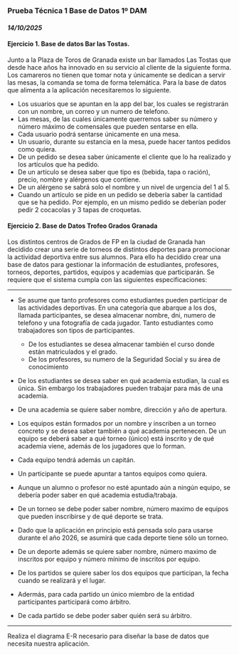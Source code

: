 ### Prueba Técnica 1 Base de Datos 1º DAM

#### *14/10/2025*

#### Ejercicio 1. Base de datos Bar las Tostas.

Junto a la Plaza de Toros de Granada existe un bar llamados Las Tostas que desde hace años ha innovado en su servicio al cliente de la siguiente forma. Los camareros no tienen que tomar nota y únicamente se dedican a servir las mesas, la comanda se toma de forma telemática. Para la base de datos que alimenta a la aplicación necesitaremos lo siguiente.

- Los usuarios que se apuntan en la app del bar, los cuales se registrarán con un nombre, un correo y un numero de telefono.
- Las mesas, de las cuales únicamente querremos saber su número y número máximo de comensales que pueden sentarse en ella.
- Cada usuario podrá sentarse únicamente en una mesa.
- Un usuario, durante su estancia en la mesa, puede hacer tantos pedidos como quiera.
- De un pedido se desea saber únicamente el cliente que lo ha realizado y los artículos que ha pedido.
- De un artículo se desea saber que tipo es (bebida, tapa o ración), precio, nombre y alérgenos que contiene.
- De un alérgeno se sabrá solo el nombre y un nivel de urgencia del 1 al 5.
- Cuando un artículo se pide en un pedido se debería saber la cantidad que se ha pedido. Por ejemplo, en un mismo pedido se deberían poder pedir 2 cocacolas y 3 tapas de croquetas.

#### Ejercicio 2. Base de Datos Trofeo Grados Granada

Los distintos centros de Grados de FP en la ciudad de Granada han decidido crear una serie de torneos de distintos deportes para promocionar la actividad deportiva entre sus alumnos. Para ello ha decidido crear una base de datos para gestionar la información de estudiantes, profesores, torneos, deportes, partidos, equipos y academias que participarán. Se requiere que el sistema cumpla con las siguientes especificaciones:

---

- Se asume que tanto profesores como estudiantes pueden participar de las actividades deportivas. En una categoría que abarque a los dos, llamada participantes, se desea almacenar nombre, dni, numero de telefono y una fotografía de cada jugador. Tanto estudiantes como trabajadores son tipos de participantes.

  - De los estudiantes se desea almacenar también el curso donde están matriculados y el grado.
  - De los profesores, su numero de la Seguridad Social y su área de conocimiento
- De los estudiantes se desea saber en qué academia estudian, la cual es única. Sin embargo los trabajadores pueden trabajar para más de una academia.
- De una academia se quiere saber nombre, dirección y año de apertura.
- Los equipos están formados por un nombre y inscriben a un torneo concreto y se desea saber también a qué academia pertenecen. De un equipo se deberá saber a qué torneo (único) está inscrito y de qué academia viene, además de los jugadores que lo forman.
- Cada equipo tendrá además un capitán.
- Un participante se puede apuntar a tantos equipos como quiera.
- Aunque un alumno o profesor no esté apuntado aún a ningún equipo, se debería poder saber en qué academia estudia/trabaja.
- De un torneo se debe poder saber nombre, número maximo de equipos que pueden inscribirse y de qué deporte se trata.
- Dado que la aplicación en principio está pensada solo para usarse durante el año 2026, se asumirá que cada deporte tiene sólo un torneo.
- De un deporte además se quiere saber nombre, número maximo de inscritos por equipo y número mínimo de inscritos por equipo.
- De los partidos se quiere saber los dos equipos que participan, la fecha cuando se realizará y el lugar.
- Adermás, para cada partido un único miembro de la entidad participantes participará como árbitro.
- De cada partido se debe poder saber quién será su árbitro.

---

Realiza el diagrama E-R necesario para diseñar la base de datos que necesita nuestra aplicación.

